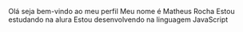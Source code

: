 Olá seja bem-vindo ao meu perfil
Meu nome é Matheus Rocha 
Estou estudando na alura
Estou desenvolvendo na linguagem JavaScript
